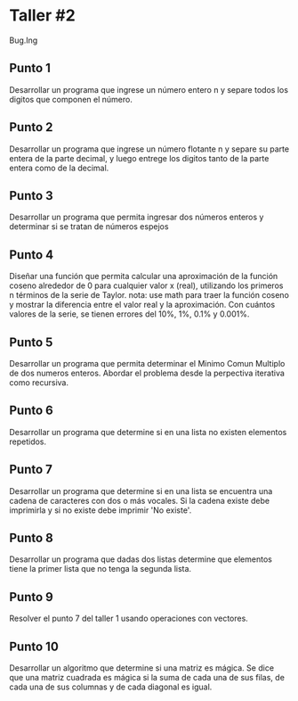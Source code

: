 # Taller #2
Bug.Ing

## Punto 1

Desarrollar un programa que ingrese un número entero n y separe todos los digitos que componen el número.

## Punto 2

Desarrollar un programa que ingrese un número flotante n y separe su parte entera de la parte decimal, y luego entrege los digitos tanto de la parte entera como de la decimal.

## Punto 3

Desarrollar un programa que permita ingresar dos números enteros y determinar si se tratan de números espejos

## Punto 4

Diseñar una función que permita calcular una aproximación de la función coseno alrededor de 0 para cualquier valor x (real), utilizando los primeros n términos de la serie de Taylor. nota: use math para traer la función coseno y mostrar la diferencia entre el valor real y la aproximación. Con cuántos valores de la serie, se tienen errores del 10%, 1%, 0.1% y 0.001%.

## Punto 5

Desarrollar un programa que permita determinar el Minimo Comun Multiplo de dos numeros enteros. Abordar el problema desde la perpectiva iterativa como recursiva.

## Punto 6

Desarrollar un programa que determine si en una lista no existen elementos repetidos.

## Punto 7

Desarrollar un programa que determine si en una lista se encuentra una cadena de caracteres con dos o más vocales. Si la cadena existe debe imprimirla y si no existe debe imprimir 'No existe'.

## Punto 8

Desarrollar un programa que dadas dos listas determine que elementos tiene la primer lista que no tenga la segunda lista.

## Punto 9

Resolver el punto 7 del taller 1 usando operaciones con vectores.

## Punto 10

Desarrollar un algoritmo que determine si una matriz es mágica. Se dice que una matriz cuadrada es mágica si la suma de cada una de sus filas, de cada una de sus columnas y de cada diagonal es igual.
